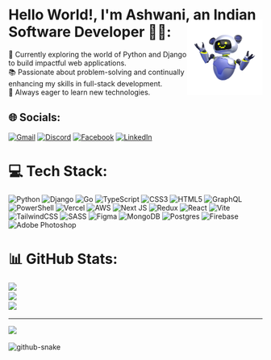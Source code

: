 # Hello World!, I'm Ashwani, an Indian Software Developer 👋🏼:  
<img align="right" src="https://github.com/ashwani798/ashwani798/blob/main/ashurobo.png?raw=true" alt="Ashwani's Robo" width="150" style="margin-top:-60px;" />  
🚀 Currently exploring the world of Python and Django to build impactful web applications.<br>  
📚 Passionate about problem-solving and continually enhancing my skills in full-stack development.<br>  
🌱 Always eager to learn new technologies.


## 🌐 Socials:
[![Gmail](https://img.shields.io/badge/Gmail-D14836?logo=gmail&logoColor=white)](mailto:aahwanikumarpandey@gmail.com) [![Discord](https://img.shields.io/badge/Discord-%237289DA.svg?logo=discord&logoColor=white)](https://discord.com/users/1026374388616007702) [![Facebook](https://img.shields.io/badge/Facebook-%231877F2.svg?logo=Facebook&logoColor=white)](https://www.facebook.com/profile.php?id=100081276384319) [![LinkedIn](https://img.shields.io/badge/LinkedIn-%230077B5.svg?logo=linkedin&logoColor=white)](https://www.linkedin.com/in/ashwanikpandey/)


# 💻 Tech Stack:
![Python](https://img.shields.io/badge/python-%233776AB.svg?style=for-the-badge&logo=python&logoColor=white) ![Django](https://img.shields.io/badge/django-%23092E20.svg?style=for-the-badge&logo=django&logoColor=white) ![Go](https://img.shields.io/badge/go-%2300ADD8.svg?style=for-the-badge&logo=go&logoColor=white) ![TypeScript](https://img.shields.io/badge/typescript-%23007ACC.svg?style=for-the-badge&logo=typescript&logoColor=white)   ![CSS3](https://img.shields.io/badge/css3-%231572B6.svg?style=for-the-badge&logo=css3&logoColor=white)  ![HTML5](https://img.shields.io/badge/html5-%23E34F26.svg?style=for-the-badge&logo=html5&logoColor=white) ![GraphQL](https://img.shields.io/badge/-GraphQL-E10098?style=for-the-badge&logo=graphql&logoColor=white) ![PowerShell](https://img.shields.io/badge/PowerShell-%235391FE.svg?style=for-the-badge&logo=powershell&logoColor=white) ![Vercel](https://img.shields.io/badge/vercel-%23000000.svg?style=for-the-badge&logo=vercel&logoColor=white) ![AWS](https://img.shields.io/badge/AWS-%23FF9900.svg?style=for-the-badge&logo=amazon-aws&logoColor=white)      ![Next JS](https://img.shields.io/badge/Next-black?style=for-the-badge&logo=next.js&logoColor=white)  ![Redux](https://img.shields.io/badge/redux-%23593d88.svg?style=for-the-badge&logo=redux&logoColor=white) ![React](https://img.shields.io/badge/react-%2320232a.svg?style=for-the-badge&logo=react&logoColor=%2361DAFB) ![Vite](https://img.shields.io/badge/vite-%23646CFF.svg?style=for-the-badge&logo=vite&logoColor=white) ![TailwindCSS](https://img.shields.io/badge/tailwindcss-%2338B2AC.svg?style=for-the-badge&logo=tailwind-css&logoColor=white) ![SASS](https://img.shields.io/badge/SASS-hotpink.svg?style=for-the-badge&logo=SASS&logoColor=white)  ![Figma](https://img.shields.io/badge/figma-%23F24E1E.svg?style=for-the-badge&logo=figma&logoColor=white)  ![MongoDB](https://img.shields.io/badge/MongoDB-%234ea94b.svg?style=for-the-badge&logo=mongodb&logoColor=white) ![Postgres](https://img.shields.io/badge/postgres-%23316192.svg?style=for-the-badge&logo=postgresql&logoColor=white) ![Firebase](https://img.shields.io/badge/Firebase-039BE5?style=for-the-badge&logo=Firebase&logoColor=white)  ![Adobe Photoshop](https://img.shields.io/badge/adobe%20photoshop-%2331A8FF.svg?style=for-the-badge&logo=adobe%20photoshop&logoColor=white) 

# 📊 GitHub Stats:
![](https://github-readme-stats.vercel.app/api?username=ashwani798&theme=dark&hide_border=false&include_all_commits=false&count_private=false)<br/>
![](https://github-readme-streak-stats.herokuapp.com/?user=ashwani798&theme=dark&hide_border=false)<br/>
![](https://github-readme-stats.vercel.app/api/top-langs/?username=ashwani798&theme=dark&hide_border=false&include_all_commits=false&count_private=false&layout=compact)

---
[![](https://visitcount.itsvg.in/api?id=ashwani798&icon=0&color=0)](https://visitcount.itsvg.in)

<!-- Proudly created with GPRM ( https://gprm.itsvg.in ) -->

<picture>
  <source media="(prefers-color-scheme: dark)" srcset="https://raw.githubusercontent.com/ashwani798/ashwani798/output/github-snake-dark.svg" />
  <source media="(prefers-color-scheme: light)" srcset="https://raw.githubusercontent.com/ashwani798/ashwani798/output/github-snake.svg" />
  <img alt="github-snake" src="https://raw.githubusercontent.com/tobiasmeyhoefer/tobiasmeyhoefer/output/github-snake.svg" />
</picture>

